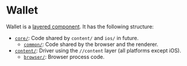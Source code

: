 # Wallet

Wallet is a [layered
component](https://www.chromium.org/developers/design-documents/layered-components-design).
It has the following structure:

- [`core/`](https://source.chromium.org/chromium/chromium/src/+/main:components/wallet/core): Code shared by `content/` and `ios/` in future.
  - [`common/`](https://source.chromium.org/chromium/chromium/src/+/main:components/wallet/core/common): Code shared by the browser and the renderer.
- [`content/`](https://source.chromium.org/chromium/chromium/src/+/main:components/wallet/content): Driver using the `//content` layer (all platforms except iOS).
  - [`browser/`](https://source.chromium.org/chromium/chromium/src/+/main:components/wallet/content/browser): Browser process code.
